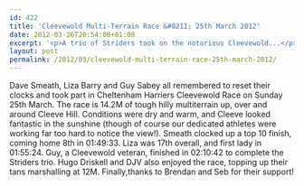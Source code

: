 ```yaml
---
id: 422
title: 'Cleevewold Multi-Terrain Race &#8211; 25th March 2012'
date: 2012-03-26T20:54:00+01:00
excerpt: '<p>A trio of Striders took on the notorious Cleevewold...</p>'
layout: post
permalink: /2012/03/cleevewold-multi-terrain-race-25th-march-2012/
---
```

</p> 

Dave Smeath, Liza Barry and Guy Sabey all remembered to reset their clocks and took part in Cheltenham Harriers Cleevewold Race on Sunday 25th March. The race is 14.2M of tough hilly multiterrain up, over and around Cleeve Hill. Conditions were dry and warm, and Cleeve looked fantastic in the sunshine (though of course our dedicated athletes were working far too hard to notice the view!). Smeath clocked up a top 10 finish, coming home 8th in 01:49:33. Liza was 17th overall, and first lady in 01:55:24. Guy, a Cleevewold veteran, finished in 02:10:42 to complete the Striders trio. Hugo Driskell and DJV also enjoyed the race, topping up their tans marshalling at 12M. Finally,thanks to Brendan and Seb for their support!
